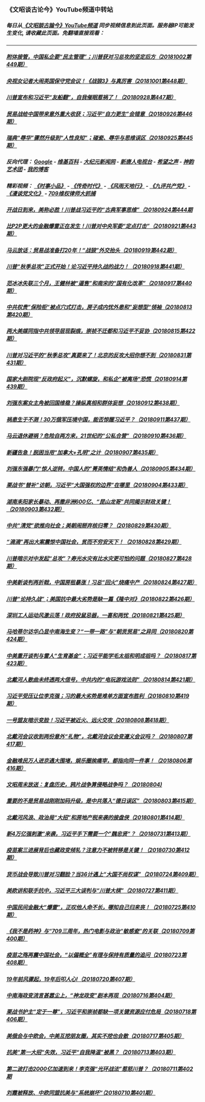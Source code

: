 ### 《文昭谈古论今》YouTube频道中转站
##### 每日从[《文昭談古論今》YouTube频道](https://www.youtube.com/channel/UCtAIPjABiQD3qjlEl1T5VpA) 同步视频信息到此页面。服务器IP可能发生变化, 请收藏此页面。免翻墙直接观看：

---

##### <a href='http://108.160.136.216/wenzhao/附体接管，中国私企要“民主管理”；川普获对习总攻的坚定后方（20181002第449期）-U0c59ik7fBc.mp4?t=100318'>附体接管，中国私企要“民主管理”；川普获对习总攻的坚定后方（20181002第449期）</a>
##### <a href='http://108.160.136.216/wenzhao/央视女记者大闹英国保守党会议！《战狼3》与真厉害（20181001第448期）-WKxIYUX0LW4.mp4?t=100318'>央视女记者大闹英国保守党会议！《战狼3》与真厉害（20181001第448期）</a>
##### <a href='http://108.160.136.216/wenzhao/川普宣布和习近平“友船翻”，自我催眠惹祸了！（20180928第447期）-ij_iJ61YaJs.mp4?t=100318'>川普宣布和习近平“友船翻”，自我催眠惹祸了！（20180928第447期）</a>
##### <a href='http://108.160.136.216/wenzhao/贸易战给中国带来意外重大收获；习近平“自力更生”会错意（20180926第446期）-QlN3s0iL8hc.mp4?t=100318'>贸易战给中国带来意外重大收获；习近平“自力更生”会错意（20180926第446期）</a>
##### <a href='http://108.160.136.216/wenzhao/瑞典“辱华”骤然升级到“人性良知”；碰瓷、辱华与思维误区（20180925第445期）-zsxwYd2r6z4.mp4?t=100318'>瑞典“辱华”骤然升级到“人性良知”；碰瓷、辱华与思维误区（20180925第445期）</a>
##### 反向代理： [Google](http://108.160.136.216:8888/search?q=425事件) - [维基百科](http://108.160.136.216:8100/wiki/喬高-麥塔斯調查報告) - [大纪元新闻网](http://108.160.136.216:10080) - [新唐人电视台](http://108.160.136.216:8000) - [希望之声](http://108.160.136.216:8200) - [神韵艺术团](http://108.160.136.216:8000/xtr/gb/prog673.html) - [我的博客](http://108.160.136.216:10000/)
##### 精彩视频： [《时事小品》](https://github.com/gfw-breaker/ntdtv-comedy/blob/master/README.md) - [《传奇时代》](http://108.160.136.216:10000/videos/legend/) - [《风雨天地行》](http://108.160.136.216:10000/videos/fytdx/) - [《九评共产党》](http://108.160.136.216:10000/videos/jiuping/) - [《漫谈党文化》](http://108.160.136.216:10000/videos/mtdwh/) - [709维权律师大抓捕](http://108.160.136.216:10000/videos/709/)
##### <a href='http://108.160.136.216/wenzhao/开战日到来，美称必胜！川普战习近平的“古典军事思维”（20180924第444期-9As0qs1pEm4.mp4?t=100318'>开战日到来，美称必胜！川普战习近平的“古典军事思维”（20180924第444期</a>
##### <a href='http://108.160.136.216/wenzhao/比P2P更大的金融爆雷正在发生！川普对中央军委“定点打击”（20180921第443期）-UjX73mLM6Ho.mp4?t=100318'>比P2P更大的金融爆雷正在发生！川普对中央军委“定点打击”（20180921第443期）</a>
##### <a href='http://108.160.136.216/wenzhao/马云放话：贸易战准备打20年！“战狼”外交抬头（20180919第442期）-JCotV9VWIOQ.mp4?t=100318'>马云放话：贸易战准备打20年！“战狼”外交抬头（20180919第442期）</a>
##### <a href='http://108.160.136.216/wenzhao/川普“秋季总攻”正式开始！论习近平持久战的战力！（20180918第441期）-w1hPiAQfGw8.mp4?t=100318'>川普“秋季总攻”正式开始！论习近平持久战的战力！（20180918第441期）</a>
##### <a href='http://108.160.136.216/wenzhao/范冰冰失联三个月，王健林被“逼售”和南宋的“国有化改革”（20180917第440期）-Ej4zl6pEGHc.mp4?t=100318'>范冰冰失联三个月，王健林被“逼售”和南宋的“国有化改革”（20180917第440期）</a>
##### <a href='http://108.160.136.216/wenzhao/中共权贵”保险柜“被点穴式打击，房子成内忧外患和”妄想型“领袖（20180813第420期）-r_YWMIeL8TA.mp4?t=100318'>中共权贵”保险柜“被点穴式打击，房子成内忧外患和”妄想型“领袖（20180813第420期）</a>
##### <a href='http://108.160.136.216/wenzhao/两大美媒同指中共领导层现裂痕，崇祯不迁都和习近平不妥协（20180815第422期）-JhewIfTRNbs.mp4?t=100318'>两大美媒同指中共领导层现裂痕，崇祯不迁都和习近平不妥协（20180815第422期）</a>
##### <a href='http://108.160.136.216/wenzhao/川普对习近平的“秋季总攻”真要来了！北京的反攻大招你想不到（20180831第431期）-VShPV8f7DQg.mp4?t=100318'>川普对习近平的“秋季总攻”真要来了！北京的反攻大招你想不到（20180831第431期）</a>
##### <a href='http://108.160.136.216/wenzhao/国家大剧院现“反政府起义”，沉默螺旋，和私企”被离场“恐慌（20180914第439期）-Iv2O13_Is2g.mp4?t=100318'>国家大剧院现“反政府起义”，沉默螺旋，和私企”被离场“恐慌（20180914第439期）</a>
##### <a href='http://108.160.136.216/wenzhao/刘强东案女主角被回国维稳？操纵真相和群体妄想（20180912第438期）-4Ju0bBmeYgg.mp4?t=100318'>刘强东案女主角被回国维稳？操纵真相和群体妄想（20180912第438期）</a>
##### <a href='http://108.160.136.216/wenzhao/祸患生于不测！30万俄军压境中国，能否惊醒习近平？（20180911第437期）-7S-VyQT32KE.mp4?t=100318'>祸患生于不测！30万俄军压境中国，能否惊醒习近平？（20180911第437期）</a>
##### <a href='http://108.160.136.216/wenzhao/马云退休避祸？危险自两方来，21世纪的“公私合营”（20180910第436期）-b2CARuDeNd8.mp4?t=100318'>马云退休避祸？危险自两方来，21世纪的“公私合营”（20180910第436期）</a>
##### <a href='http://108.160.136.216/wenzhao/新疆告急！脱困当用“加拿大+孔明”之计（20180907第435期）-0zK4bjkJbAY.mp4?t=100318'>新疆告急！脱困当用“加拿大+孔明”之计（20180907第435期）</a>
##### <a href='http://108.160.136.216/wenzhao/刘强东强暴门“惊人逆转，中国人的”菁英情结“和伪善人（20180905第434期）-YmghGVUtWYs.mp4?t=100318'>刘强东强暴门“惊人逆转，中国人的”菁英情结“和伪善人（20180905第434期）</a>
##### <a href='http://108.160.136.216/wenzhao/栗战书“替补”访朝，习近平“大国强权的边界”在哪里（20180904第433期）-MeOFvI7OkUQ.mp4?t=100318'>栗战书“替补”访朝，习近平“大国强权的边界”在哪里（20180904第433期）</a>
##### <a href='http://108.160.136.216/wenzhao/湖南耒阳家长暴动、再撒非洲600亿、“昆山龙哥”共同揭示财政关键！（20180903第432期）-uLkJYaJVxKI.mp4?t=100318'>湖南耒阳家长暴动、再撒非洲600亿、“昆山龙哥”共同揭示财政关键！（20180903第432期）</a>
##### <a href='http://108.160.136.216/wenzhao/中共“清党”欲推向社会；美朝闹掰弃核归零？（20180829第430期）-cFf-WBwTA5Y.mp4?t=100318'>中共“清党”欲推向社会；美朝闹掰弃核归零？（20180829第430期）</a>
##### <a href='http://108.160.136.216/wenzhao/“滴滴”再出大案震惊中国社会，贫而不穷安天下！（20180828第429期）-KdhYBb2GRII.mp4?t=100318'>“滴滴”再出大案震惊中国社会，贫而不穷安天下！（20180828第429期）</a>
##### <a href='http://108.160.136.216/wenzhao/川普暗示对中发起“总攻”？寿光水灾有比水灾更可怕的问题（20180827第428期）-uwZLtol4o3A.mp4?t=100318'>川普暗示对中发起“总攻”？寿光水灾有比水灾更可怕的问题（20180827第428期）</a>
##### <a href='http://108.160.136.216/wenzhao/中美新谈判再折戟，中国房租暴涨！习总“回火”烧痛中产（20180824第427期）--OPq-BR-c5M.mp4?t=100318'>中美新谈判再折戟，中国房租暴涨！习总“回火”烧痛中产（20180824第427期）</a>
##### <a href='http://108.160.136.216/wenzhao/川普“论持久战”；美国抗中最大劣势是缺一篇《隆中对》（20180822第426期）-nHGOO9Yfn5A.mp4?t=100318'>川普“论持久战”；美国抗中最大劣势是缺一篇《隆中对》（20180822第426期）</a>
##### <a href='http://108.160.136.216/wenzhao/深圳工人运动风激云荡！政府投鼠忌器，一喜和两忧（20180821第425期）-kzOpUQEWGLI.mp4?t=100318'>深圳工人运动风激云荡！政府投鼠忌器，一喜和两忧（20180821第425期）</a>
##### <a href='http://108.160.136.216/wenzhao/马哈蒂尔访华凸显中南海生变？“一带一路”与“朝贡贸易”之异同（20180820第424期）-MAzQIbYPbXk.mp4?t=100318'>马哈蒂尔访华凸显中南海生变？“一带一路”与“朝贡贸易”之异同（20180820第424期）</a>
##### <a href='http://108.160.136.216/wenzhao/中美重开谈判与雷人“生育基金”；习近平能学毛太祖和明成祖吗？（20180817第423期）-BM6NynF0hyw.mp4?t=100318'>中美重开谈判与雷人“生育基金”；习近平能学毛太祖和明成祖吗？（20180817第423期）</a>
##### <a href='http://108.160.136.216/wenzhao/北戴河人散曲未终透两大信号，中共内的“电玩游戏法则”（20180814第421期）-ic9LNW4ahEo.mp4?t=100318'>北戴河人散曲未终透两大信号，中共内的“电玩游戏法则”（20180814第421期）</a>
##### <a href='http://108.160.136.216/wenzhao/习近平受压让位李克强；习的最大劣势是难单方面宣布胜利（20180810第419期）-pteDkbSy3UY.mp4?t=100318'>习近平受压让位李克强；习的最大劣势是难单方面宣布胜利（20180810第419期）</a>
##### <a href='http://108.160.136.216/wenzhao/一号盟友暗示变脸！习近平被近火、远火交攻（20180808第418期）--0_sQ4uNYr4.mp4?t=100318'>一号盟友暗示变脸！习近平被近火、远火交攻（20180808第418期）</a>
##### <a href='http://108.160.136.216/wenzhao/北戴河会议收到两份意外“礼物”，北戴河会议会变遵义会议吗？（20180807第417期）-wlyAKkyylF0.mp4?t=100318'>北戴河会议收到两份意外“礼物”，北戴河会议会变遵义会议吗？（20180807第417期）</a>
##### <a href='http://108.160.136.216/wenzhao/金融难民万人进京遇大围堵，娱乐圈挨痛宰，都指向同一件事！（20180806第416期）-3E_arHkIgPg.mp4?t=100318'>金融难民万人进京遇大围堵，娱乐圈挨痛宰，都指向同一件事！（20180806第416期）</a>
##### <a href='http://108.160.136.216/wenzhao/文昭周末放送：复盘历史，鸦片战争算侵略战争吗？（20180804)-XBCZw_Qi3xo.mp4?t=100318'>文昭周末放送：复盘历史，鸦片战争算侵略战争吗？（20180804)</a>
##### <a href='http://108.160.136.216/wenzhao/重要的不是贸易战刚刚加码升级，是中共落入“德日误区”（20180803第415期）-rUF5otSgG2A.mp4?t=100318'>重要的不是贸易战刚刚加码升级，是中共落入“德日误区”（20180803第415期）</a>
##### <a href='http://108.160.136.216/wenzhao/北戴河风浪、政治局“大招”和房地产税来袭的接盘侠（20180801第414期）-QSZf7G4tzpw.mp4?t=100318'>北戴河风浪、政治局“大招”和房地产税来袭的接盘侠（20180801第414期）</a>
##### <a href='http://108.160.136.216/wenzhao/新4万亿强刺激“来袭，习近平手下需要一个”魏忠贤“？（20180731第413期）-zVkNtNeYalM.mp4?t=100318'>新4万亿强刺激“来袭，习近平手下需要一个”魏忠贤“？（20180731第413期）</a>
##### <a href='http://108.160.136.216/wenzhao/疫苗案三进展背后也藏政变倾轧？注意力不被转移是关键！（20180730第412期）-QgKhy2aXCOg.mp4?t=100318'>疫苗案三进展背后也藏政变倾轧？注意力不被转移是关键！（20180730第412期）</a>
##### <a href='http://108.160.136.216/wenzhao/货币战会导致川普对习翻脸？当36计遇上“大国不尚权谋”（20180724第409期）-UcXkaZqA8FU.mp4?t=100318'>货币战会导致川普对习翻脸？当36计遇上“大国不尚权谋”（20180724第409期）</a>
##### <a href='http://108.160.136.216/wenzhao/美欧讲和联手抗中，习近平三大误判与“川普大棋”（20180727第411期）-AzW69CQN8r4.mp4?t=100318'>美欧讲和联手抗中，习近平三大误判与“川普大棋”（20180727第411期）</a>
##### <a href='http://108.160.136.216/wenzhao/中国民间金融大“爆雷”，正叹他人命不长，哪知自己归来丧！（20180725第410期）-II3DtDjyKZw.mp4?t=100318'>中国民间金融大“爆雷”，正叹他人命不长，哪知自己归来丧！（20180725第410期）</a>
##### <a href='http://108.160.136.216/wenzhao/《我不是药神》与“709三周年，热门电影与政治“敏感瓷”的关联（20180709第400期）-7dFRMmg3sSs.mp4?t=100318'>《我不是药神》与“709三周年，热门电影与政治“敏感瓷”的关联（20180709第400期）</a>
##### <a href='http://108.160.136.216/wenzhao/疫苗之殇再震中国社会，“以偏概全”有理与保持有质量的追问（20180723第408期）-e542H94Lp64.mp4?t=100318'>疫苗之殇再震中国社会，“以偏概全”有理与保持有质量的追问（20180723第408期）</a>
##### <a href='http://108.160.136.216/wenzhao/19年前风骤起，19年后叩人心!（20180720第407期）-UefWtTqAH_M.mp4?t=100318'>19年前风骤起，19年后叩人心!（20180720第407期）</a>
##### <a href='http://108.160.136.216/wenzhao/中南海政变流言甚嚣尘上，“神龙政变”剧本再现（20180716第404期）-S1BavNEiJyA.mp4?t=100318'>中南海政变流言甚嚣尘上，“神龙政变”剧本再现（20180716第404期）</a>
##### <a href='http://108.160.136.216/wenzhao/栗战书护主“定于一尊”，习近平和崇祯都缺一项关键资源应付危局（20180718第406期）-lB3FHNrIW74.mp4?t=100318'>栗战书护主“定于一尊”，习近平和崇祯都缺一项关键资源应付危局（20180718第406期）</a>
##### <a href='http://108.160.136.216/wenzhao/美俄会与中欧会，中美互挖朋友圈，其实不挖也会散（20180717第405期）-EyYU3wL3eUU.mp4?t=100318'>美俄会与中欧会，中美互挖朋友圈，其实不挖也会散（20180717第405期）</a>
##### <a href='http://108.160.136.216/wenzhao/抗美“第一大招“失效，习近平“自我降温”被黑？（20180713第403期）-taoNj6zmD8c.mp4?t=100318'>抗美“第一大招“失效，习近平“自我降温”被黑？（20180713第403期）</a>
##### <a href='http://108.160.136.216/wenzhao/第二波打击2000亿加速到来！李克强“光环战法”惹怒川普？（20180711第402期-aES4AnozjDM.mp4?t=100318'>第二波打击2000亿加速到来！李克强“光环战法”惹怒川普？（20180711第402期</a>
##### <a href='http://108.160.136.216/wenzhao/刘霞被释放、中欧同盟抗美与“系统崩坏“（20180710第401期）-fw2XDa3zzd0.mp4?t=100318'>刘霞被释放、中欧同盟抗美与“系统崩坏“（20180710第401期）</a>
